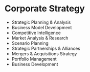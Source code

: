 # Corporate Strategy

- Strategic Planning & Analysis
- Business Model Development
- Competitive Intelligence
- Market Analysis & Research
- Scenario Planning
- Strategic Partnerships & Alliances
- Mergers & Acquisitions Strategy
- Portfolio Management
- Business Development